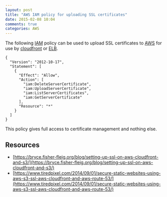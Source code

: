 ```yaml
---
layout: post
title: "AWS IAM policy for uploading SSL certificates"
date: 2015-02-08 10:04
comments: true
categories: AWS
---
```


The following [IAM](http://aws.amazon.com/iam/) policy can be used to upload SSL certificates to [AWS](http://aws.amazon.com/) for use by [cloudfront](http://aws.amazon.com/cloudfront/) or [ELB](http://aws.amazon.com/elasticloadbalancing/).

```
{
  "Version": "2012-10-17",
  "Statement": [
    {
      "Effect": "Allow",
      "Action": [
        "iam:DeleteServerCertificate",
        "iam:UploadServerCertificate",
        "iam:ListServerCertificates",
        "iam:GetServerCertificate"
      ],
      "Resource": "*"
    }
  ]
}
```

This policy gives full access to certificate management and nothing else.

## Resources

* [https://bryce.fisher-fleig.org/blog/setting-up-ssl-on-aws-cloudfront-and-s3/](https://bryce.fisher-fleig.org/blog/setting-up-ssl-on-aws-cloudfront-and-s3/)
* [https://www.tiredpixel.com/2014/09/01/secure-static-websites-using-aws-s3-ssl-aws-cloudfront-and-aws-route-53/](https://www.tiredpixel.com/2014/09/01/secure-static-websites-using-aws-s3-ssl-aws-cloudfront-and-aws-route-53/)